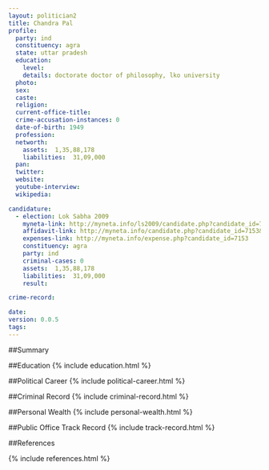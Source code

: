 ```yaml
---
layout: politician2
title: Chandra Pal
profile: 
  party: ind
  constituency: agra
  state: uttar pradesh
  education: 
    level: 
    details: doctorate doctor of philosophy, lko university
  photo: 
  sex: 
  caste: 
  religion: 
  current-office-title: 
  crime-accusation-instances: 0
  date-of-birth: 1949
  profession: 
  networth: 
    assets:  1,35,88,178
    liabilities:  31,09,000
  pan: 
  twitter: 
  website: 
  youtube-interview: 
  wikipedia: 

candidature: 
  - election: Lok Sabha 2009
    myneta-link: http://myneta.info/ls2009/candidate.php?candidate_id=7153
    affidavit-link: http://myneta.info/candidate.php?candidate_id=7153&scan=original
    expenses-link: http://myneta.info/expense.php?candidate_id=7153
    constituency: agra 
    party: ind
    criminal-cases: 0
    assets:  1,35,88,178
    liabilities:  31,09,000
    result:  

crime-record: 

date: 
version: 0.0.5
tags: 
---
```

##Summary


##Education
{% include education.html %}


##Political Career
{% include political-career.html %}


##Criminal Record
{% include criminal-record.html %}


##Personal Wealth
{% include personal-wealth.html %}


##Public Office Track Record
{% include track-record.html %}


##References


{% include references.html %}